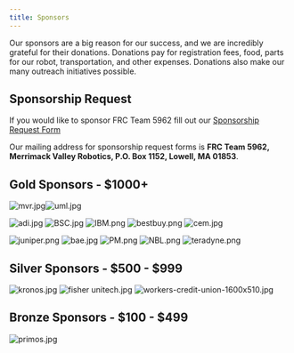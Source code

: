 ```yaml
---
title: Sponsors
---
```


Our sponsors are a big reason for our success, and we are incredibly grateful for their donations. Donations pay for registration fees, food, parts for our robot, transportation, and other expenses. Donations also make our many outreach initiatives possible.

## Sponsorship Request

If you would like to sponsor FRC Team 5962 fill out our [Sponsorship Request Form](https://drive.google.com/file/d/1cbe8bZwyNJ8WoEUp1mdeV8005pS-tHRw/view?usp=sharing)

Our mailing address for sponsorship request forms is **FRC Team 5962, Merrimack Valley Robotics, P.O. Box 1152, Lowell, MA 01853**.
<div class="divider"></div>
<div class="pics-size-1" markdown="1">

## Gold Sponsors - $1000+

![mvr.jpg](/uploads/mvr.jpg)![uml.jpg](/uploads/uml.jpg)

![adi.jpg](/uploads/adi.jpg)
![BSC.jpg](/uploads/BSC.jpg)
![IBM.png](/uploads/IBM.png)
![bestbuy.png](/uploads/bestbuy.png)
![cem.jpg](/uploads/cem.jpg)

![juniper.png](/uploads/juniper.png)
![bae.jpg](/uploads/bae.jpg)
![PM.png](/uploads/PM.png)
![NBL.png](/uploads/NBL.png)
![teradyne.png](/uploads/teradyne.png)



</div>
<div class="divider"></div>
<div class="pics-size-3" markdown="1">

## Silver Sponsors - $500 - $999


![kronos.jpg](/uploads/kronos.jpg)
![fisher unitech.jpg](/uploads/fisher%20unitech.jpg)
![workers-credit-union-1600x510.jpg](/uploads/workers-credit-union-1600x510.jpg)
</div>
<div class="divider"></div>
<div class="pics-size-4" markdown="1">

## Bronze Sponsors - $100 - $499
![primos.jpg](/uploads/primos.jpg)


</div>
